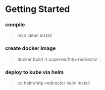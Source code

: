 # Getting Started

### compile
>mvn clean install

### create docker image
>docker build -t superkei/http-redirector .

### deploy to kube via helm
>cd helm/http-redirector
>helm install <name>

